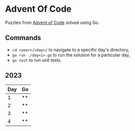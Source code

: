 # Advent Of Code

Puzzles from [Advent of Code](https://adventofcode.com/) solved using Go.

## Commands

- `cd <year>/<day>/` to navigate to a specific day's directory,
- `go run ./day<i>.go` to run the solution for a particular day,
- `go test` to run unit tests.

## 2023

| Day | Go |
|-----|----|
| 1   | ** |
| 2   | ** |
| 3   | ** |
| 4   | ** |